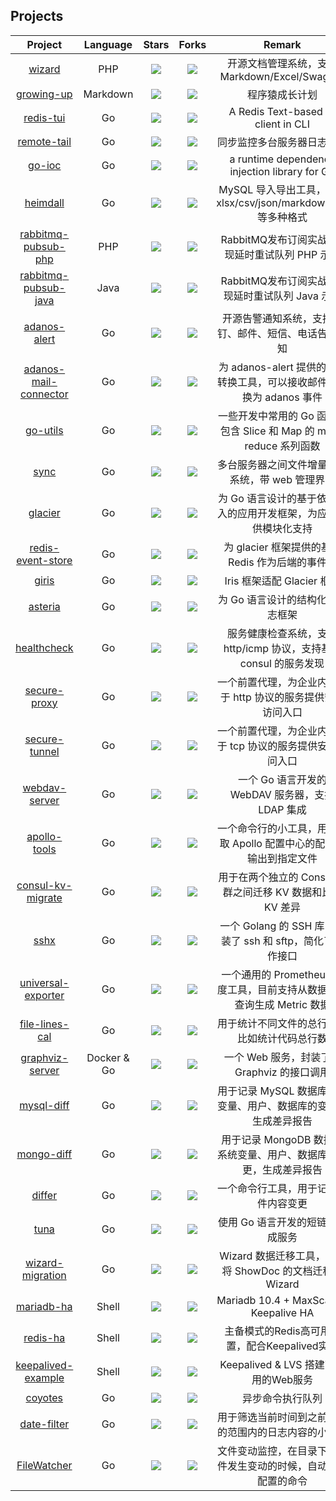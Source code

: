 ## Projects

| Project | Language | Stars | Forks | Remark |
| :----: | :----: | :----: | :----: | :----: |
| [wizard](https://github.com/mylxsw/wizard) | PHP | ![](https://img.shields.io/github/stars/mylxsw/wizard?color=f2f08d&logo=Undertale&logoColor=eb4630) | ![](https://img.shields.io/github/forks/mylxsw/wizard?color=ba86eb&logo=Handshake&logoColor=ea6aa6) | 开源文档管理系统，支持 Markdown/Excel/Swagger |
| [growing-up](https://github.com/mylxsw/growing-up) | Markdown | ![](https://img.shields.io/github/stars/mylxsw/growing-up?color=f2f08d&logo=Undertale&logoColor=eb4630) | ![](https://img.shields.io/github/forks/mylxsw/growing-up?color=ba86eb&logo=Handshake&logoColor=ea6aa6) | 程序猿成长计划 |
| [redis-tui](https://github.com/mylxsw/redis-tui) | Go | ![](https://img.shields.io/github/stars/mylxsw/redis-tui?color=f2f08d&logo=Undertale&logoColor=eb4630) | ![](https://img.shields.io/github/forks/mylxsw/redis-tui?color=ba86eb&logo=Handshake&logoColor=ea6aa6) | A Redis Text-based UI client in CLI |
| [remote-tail](https://github.com/mylxsw/remote-tail) | Go | ![](https://img.shields.io/github/stars/mylxsw/remote-tail?color=f2f08d&logo=Undertale&logoColor=eb4630) | ![](https://img.shields.io/github/forks/mylxsw/remote-tail?color=ba86eb&logo=Handshake&logoColor=ea6aa6) | 同步监控多台服务器日志文件 |
| [go-ioc](https://github.com/mylxsw/go-ioc) | Go | ![](https://img.shields.io/github/stars/mylxsw/go-ioc?color=f2f08d&logo=Undertale&logoColor=eb4630) | ![](https://img.shields.io/github/forks/mylxsw/go-ioc?color=ba86eb&logo=Handshake&logoColor=ea6aa6) | a runtime dependency injection library for Go |
| [heimdall](https://github.com/mylxsw/heimdall) | Go | ![](https://img.shields.io/github/stars/mylxsw/heimdall?color=f2f08d&logo=Undertale&logoColor=eb4630) | ![](https://img.shields.io/github/forks/mylxsw/heimdall?color=ba86eb&logo=Handshake&logoColor=ea6aa6) | MySQL 导入导出工具，支持xlsx/csv/json/markdown/sql 等多种格式 |
| [rabbitmq-pubsub-php](https://github.com/mylxsw/rabbitmq-pubsub-php) | PHP | ![](https://img.shields.io/github/stars/mylxsw/rabbitmq-pubsub-php?color=f2f08d&logo=Undertale&logoColor=eb4630) | ![](https://img.shields.io/github/forks/mylxsw/rabbitmq-pubsub-php?color=ba86eb&logo=Handshake&logoColor=ea6aa6) | RabbitMQ发布订阅实战-实现延时重试队列 PHP 示例 |
| [rabbitmq-pubsub-java](https://github.com/mylxsw/rabbitmq-pubsub-java) | Java | ![](https://img.shields.io/github/stars/mylxsw/rabbitmq-pubsub-java?color=f2f08d&logo=Undertale&logoColor=eb4630) | ![](https://img.shields.io/github/forks/mylxsw/rabbitmq-pubsub-java?color=ba86eb&logo=Handshake&logoColor=ea6aa6) | RabbitMQ发布订阅实战-实现延时重试队列 Java 示例 |
| [adanos-alert](https://github.com/mylxsw/adanos-alert) | Go | ![](https://img.shields.io/github/stars/mylxsw/adanos-alert?color=f2f08d&logo=Undertale&logoColor=eb4630) | ![](https://img.shields.io/github/forks/mylxsw/adanos-alert?color=ba86eb&logo=Handshake&logoColor=ea6aa6) | 开源告警通知系统，支持钉钉、邮件、短信、电话告警通知 |
| [adanos-mail-connector](https://github.com/mylxsw/adanos-mail-connector) | Go | ![](https://img.shields.io/github/stars/mylxsw/adanos-mail-connector?color=f2f08d&logo=Undertale&logoColor=eb4630) | ![](https://img.shields.io/github/forks/mylxsw/adanos-mail-connector?color=ba86eb&logo=Handshake&logoColor=ea6aa6) | 为 adanos-alert 提供的邮件转换工具，可以接收邮件，转换为 adanos 事件 |
| [go-utils](https://github.com/mylxsw/go-utils) | Go | ![](https://img.shields.io/github/stars/mylxsw/go-utils?color=f2f08d&logo=Undertale&logoColor=eb4630) | ![](https://img.shields.io/github/forks/mylxsw/go-utils?color=ba86eb&logo=Handshake&logoColor=ea6aa6) | 一些开发中常用的 Go 函数，包含 Slice 和 Map 的 map-reduce 系列函数 |
| [sync](https://github.com/mylxsw/sync) | Go | ![](https://img.shields.io/github/stars/mylxsw/sync?color=f2f08d&logo=Undertale&logoColor=eb4630) | ![](https://img.shields.io/github/forks/mylxsw/sync?color=ba86eb&logo=Handshake&logoColor=ea6aa6) | 多台服务器之间文件增量同步系统，带 web 管理界面 |
| [glacier](https://github.com/mylxsw/glacier) | Go | ![](https://img.shields.io/github/stars/mylxsw/glacier?color=f2f08d&logo=Undertale&logoColor=eb4630) | ![](https://img.shields.io/github/forks/mylxsw/glacier?color=ba86eb&logo=Handshake&logoColor=ea6aa6) | 为 Go 语言设计的基于依赖注入的应用开发框架，为应用提供模块化支持 |
| [redis-event-store](https://github.com/mylxsw/redis-event-store) | Go | ![](https://img.shields.io/github/stars/mylxsw/redis-event-store?color=f2f08d&logo=Undertale&logoColor=eb4630) | ![](https://img.shields.io/github/forks/mylxsw/redis-event-store?color=ba86eb&logo=Handshake&logoColor=ea6aa6) | 为 glacier 框架提供的基于 Redis 作为后端的事件库 |
| [giris](https://github.com/mylxsw/giris) | Go | ![](https://img.shields.io/github/stars/mylxsw/giris?color=f2f08d&logo=Undertale&logoColor=eb4630) | ![](https://img.shields.io/github/forks/mylxsw/giris?color=ba86eb&logo=Handshake&logoColor=ea6aa6) | Iris 框架适配 Glacier 框架 |
| [asteria](https://github.com/mylxsw/asteria) | Go | ![](https://img.shields.io/github/stars/mylxsw/asteria?color=f2f08d&logo=Undertale&logoColor=eb4630) | ![](https://img.shields.io/github/forks/mylxsw/asteria?color=ba86eb&logo=Handshake&logoColor=ea6aa6) | 为 Go 语言设计的结构化的日志框架 |
| [healthcheck](https://github.com/mylxsw/healthcheck) | Go | ![](https://img.shields.io/github/stars/mylxsw/healthcheck?color=f2f08d&logo=Undertale&logoColor=eb4630) | ![](https://img.shields.io/github/forks/mylxsw/healthcheck?color=ba86eb&logo=Handshake&logoColor=ea6aa6) | 服务健康检查系统，支持 http/icmp 协议，支持基于 consul 的服务发现 |
| [secure-proxy](https://github.com/mylxsw/secure-proxy) | Go | ![](https://img.shields.io/github/stars/mylxsw/secure-proxy?color=f2f08d&logo=Undertale&logoColor=eb4630) | ![](https://img.shields.io/github/forks/mylxsw/secure-proxy?color=ba86eb&logo=Handshake&logoColor=ea6aa6) | 一个前置代理，为企业内部基于 http 协议的服务提供安全访问入口 |
| [secure-tunnel](https://github.com/mylxsw/secure-tunnel) | Go | ![](https://img.shields.io/github/stars/mylxsw/secure-tunnel?color=f2f08d&logo=Undertale&logoColor=eb4630) | ![](https://img.shields.io/github/forks/mylxsw/secure-tunnel?color=ba86eb&logo=Handshake&logoColor=ea6aa6) | 一个前置代理，为企业内部基于 tcp 协议的服务提供安全访问入口 |
| [webdav-server](https://github.com/mylxsw/webdav-server) | Go | ![](https://img.shields.io/github/stars/mylxsw/webdav-server?color=f2f08d&logo=Undertale&logoColor=eb4630) | ![](https://img.shields.io/github/forks/mylxsw/webdav-server?color=ba86eb&logo=Handshake&logoColor=ea6aa6) | 一个 Go 语言开发的 WebDAV 服务器，支持 LDAP 集成 |
| [apollo-tools](https://github.com/mylxsw/apollo-tools) | Go | ![](https://img.shields.io/github/stars/mylxsw/apollo-tools?color=f2f08d&logo=Undertale&logoColor=eb4630) | ![](https://img.shields.io/github/forks/mylxsw/apollo-tools?color=ba86eb&logo=Handshake&logoColor=ea6aa6) | 一个命令行的小工具，用于获取 Apollo 配置中心的配置，输出到指定文件 |
| [consul-kv-migrate](https://github.com/mylxsw/consul-kv-migrate) | Go | ![](https://img.shields.io/github/stars/mylxsw/consul-kv-migrate?color=f2f08d&logo=Undertale&logoColor=eb4630) | ![](https://img.shields.io/github/forks/mylxsw/consul-kv-migrate?color=ba86eb&logo=Handshake&logoColor=ea6aa6) | 用于在两个独立的 Consul 集群之间迁移 KV 数据和比较 KV 差异 |
| [sshx](https://github.com/mylxsw/sshx) | Go | ![](https://img.shields.io/github/stars/mylxsw/sshx?color=f2f08d&logo=Undertale&logoColor=eb4630) | ![](https://img.shields.io/github/forks/mylxsw/sshx?color=ba86eb&logo=Handshake&logoColor=ea6aa6) | 一个 Golang 的 SSH 库，封装了 ssh 和 sftp，简化了操作接口 |
| [universal-exporter](https://github.com/mylxsw/universal-exporter) | Go | ![](https://img.shields.io/github/stars/mylxsw/universal-exporter?color=f2f08d&logo=Undertale&logoColor=eb4630) | ![](https://img.shields.io/github/forks/mylxsw/universal-exporter?color=ba86eb&logo=Handshake&logoColor=ea6aa6) | 一个通用的 Prometheus 维度工具，目前支持从数据库中查询生成 Metric 数据 |
| [file-lines-cal](https://github.com/mylxsw/file-lines-cal) | Go | ![](https://img.shields.io/github/stars/mylxsw/file-lines-cal?color=f2f08d&logo=Undertale&logoColor=eb4630) | ![](https://img.shields.io/github/forks/mylxsw/file-lines-cal?color=ba86eb&logo=Handshake&logoColor=ea6aa6) | 用于统计不同文件的总行数，比如统计代码总行数 |
| [graphviz-server](https://github.com/mylxsw/graphviz-server) | Docker & Go | ![](https://img.shields.io/github/stars/mylxsw/graphviz-server?color=f2f08d&logo=Undertale&logoColor=eb4630) | ![](https://img.shields.io/github/forks/mylxsw/graphviz-server?color=ba86eb&logo=Handshake&logoColor=ea6aa6) | 一个 Web 服务，封装了对 Graphviz 的接口调用 |
| [mysql-diff](https://github.com/mylxsw/mysql-diff) | Go | ![](https://img.shields.io/github/stars/mylxsw/mysql-diff?color=f2f08d&logo=Undertale&logoColor=eb4630) | ![](https://img.shields.io/github/forks/mylxsw/mysql-diff?color=ba86eb&logo=Handshake&logoColor=ea6aa6) | 用于记录 MySQL 数据库系统变量、用户、数据库的变更，生成差异报告 |
| [mongo-diff](https://github.com/mylxsw/mongo-diff) | Go | ![](https://img.shields.io/github/stars/mylxsw/mongo-diff?color=f2f08d&logo=Undertale&logoColor=eb4630) | ![](https://img.shields.io/github/forks/mylxsw/mongo-diff?color=ba86eb&logo=Handshake&logoColor=ea6aa6) | 用于记录 MongoDB 数据库系统变量、用户、数据库的变更，生成差异报告 |
| [differ](https://github.com/mylxsw/differ) | Go | ![](https://img.shields.io/github/stars/mylxsw/differ?color=f2f08d&logo=Undertale&logoColor=eb4630) | ![](https://img.shields.io/github/forks/mylxsw/differ?color=ba86eb&logo=Handshake&logoColor=ea6aa6) | 一个命令行工具，用于记录文件内容变更 |
| [tuna](https://github.com/mylxsw/tuna) | Go | ![](https://img.shields.io/github/stars/mylxsw/tuna?color=f2f08d&logo=Undertale&logoColor=eb4630) | ![](https://img.shields.io/github/forks/mylxsw/tuna?color=ba86eb&logo=Handshake&logoColor=ea6aa6) | 使用 Go 语言开发的短链接生成服务 |
| [wizard-migration](https://github.com/mylxsw/wizard-migration) | Go | ![](https://img.shields.io/github/stars/mylxsw/wizard-migration?color=f2f08d&logo=Undertale&logoColor=eb4630) | ![](https://img.shields.io/github/forks/mylxsw/wizard-migration?color=ba86eb&logo=Handshake&logoColor=ea6aa6) | Wizard 数据迁移工具，用于将 ShowDoc 的文档迁移到 Wizard |
| [mariadb-ha](https://github.com/mylxsw/mariadb-ha) | Shell | ![](https://img.shields.io/github/stars/mylxsw/mariadb-ha?color=f2f08d&logo=Undertale&logoColor=eb4630) | ![](https://img.shields.io/github/forks/mylxsw/mariadb-ha?color=ba86eb&logo=Handshake&logoColor=ea6aa6) | Mariadb 10.4 + MaxScale + Keepalive HA |
| [redis-ha](https://github.com/mylxsw/redis-ha) | Shell | ![](https://img.shields.io/github/stars/mylxsw/redis-ha?color=f2f08d&logo=Undertale&logoColor=eb4630) | ![](https://img.shields.io/github/forks/mylxsw/redis-ha?color=ba86eb&logo=Handshake&logoColor=ea6aa6) | 主备模式的Redis高可用配置，配合Keepalived实现 |
| [keepalived-example](https://github.com/mylxsw/keepalived-example) | Shell | ![](https://img.shields.io/github/stars/mylxsw/keepalived-example?color=f2f08d&logo=Undertale&logoColor=eb4630) | ![](https://img.shields.io/github/forks/mylxsw/keepalived-example?color=ba86eb&logo=Handshake&logoColor=ea6aa6) | Keepalived & LVS 搭建高可用的Web服务 |
| [coyotes](https://github.com/mylxsw/coyotes) | Go | ![](https://img.shields.io/github/stars/mylxsw/coyotes?color=f2f08d&logo=Undertale&logoColor=eb4630) | ![](https://img.shields.io/github/forks/mylxsw/coyotes?color=ba86eb&logo=Handshake&logoColor=ea6aa6) | 异步命令执行队列 |
| [date-filter](https://github.com/mylxsw/date-filter) | Go | ![](https://img.shields.io/github/stars/mylxsw/date-filter?color=f2f08d&logo=Undertale&logoColor=eb4630) | ![](https://img.shields.io/github/forks/mylxsw/date-filter?color=ba86eb&logo=Handshake&logoColor=ea6aa6) | 用于筛选当前时间到之前指定的范围内的日志内容的小工具 |
| [FileWatcher](https://github.com/mylxsw/FileWatcher) | Go | ![](https://img.shields.io/github/stars/mylxsw/FileWatcher?color=f2f08d&logo=Undertale&logoColor=eb4630) | ![](https://img.shields.io/github/forks/mylxsw/FileWatcher?color=ba86eb&logo=Handshake&logoColor=ea6aa6) | 文件变动监控，在目录下的文件发生变动的时候，自动触发配置的命令 |

